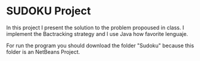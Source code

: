 # SUDOKU Project

In this project I present the solution to the problem propoused in class.
I implement the Bactracking strategy and I use Java how favorite lenguaje.

For run the program you should download the folder "Sudoku" because this folder is an
NetBeans Project.
